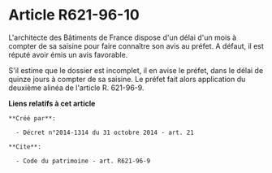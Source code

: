 # Article R621-96-10

L'architecte des Bâtiments de France dispose d'un délai d'un mois à compter de sa saisine pour faire connaître son avis au
préfet. A défaut, il est réputé avoir émis un avis favorable. 

S'il estime que le dossier est incomplet, il en avise le préfet, dans le délai de quinze jours à compter de sa saisine. Le
préfet fait alors application du deuxième alinéa de l'article R. 621-96-9.

**Liens relatifs à cet article**

	**Créé par**:

	  - Décret n°2014-1314 du 31 octobre 2014 - art. 21

	**Cite**:

	  - Code du patrimoine - art. R621-96-9
